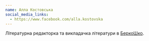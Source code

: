 ```yaml
---
name: Алла Костовська
social_media_links:
  - https://www.facebook.com/alla.kostovska
---
```


Літературна редакторка та викладачка літератури в [БеркоШко][1].

[1]: https://berkoschool.kiev.ua
